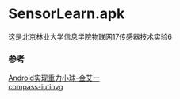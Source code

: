 # SensorLearn.apk
这是北京林业大学信息学院物联网17传感器技术实验6
### 参考
[Android实现重力小球-金艾一](https://blog.csdn.net/hrwy2920566283/article/details/80152786)  
[compass-iutinvg](https://github.com/iutinvg/compass)  